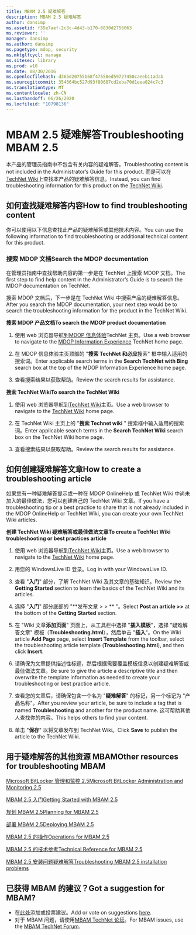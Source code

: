 ```yaml
---
title: MBAM 2.5 疑难解答
description: MBAM 2.5 疑难解答
author: dansimp
ms.assetid: f35e7aef-2c3c-4d43-b170-6830d2756063
ms.reviewer: ''
manager: dansimp
ms.author: dansimp
ms.pagetype: mdop, security
ms.mktglfcycl: manage
ms.sitesec: library
ms.prod: w10
ms.date: 08/30/2016
ms.openlocfilehash: d365d20755b68f47558ed59727458caeeb11adab
ms.sourcegitcommit: 354664bc527d93f80687cd2eba70d1eea024c7c3
ms.translationtype: MT
ms.contentlocale: zh-CN
ms.lasthandoff: 06/26/2020
ms.locfileid: "10798136"
---
```

# <span data-ttu-id="11810-103">MBAM 2.5 疑难解答</span><span class="sxs-lookup"><span data-stu-id="11810-103">Troubleshooting MBAM 2.5</span></span>


<span data-ttu-id="11810-104">本产品的管理员指南中不包含有关内容的疑难解答。</span><span class="sxs-lookup"><span data-stu-id="11810-104">Troubleshooting content is not included in the Administrator’s Guide for this product.</span></span> <span data-ttu-id="11810-105">而是可以在[TechNet Wiki](https://go.microsoft.com/fwlink/p/?LinkId=224905)上查找本产品的疑难解答信息。</span><span class="sxs-lookup"><span data-stu-id="11810-105">Instead, you can find troubleshooting information for this product on the [TechNet Wiki](https://go.microsoft.com/fwlink/p/?LinkId=224905).</span></span>

## <span data-ttu-id="11810-106">如何查找疑难解答内容</span><span class="sxs-lookup"><span data-stu-id="11810-106">How to find troubleshooting content</span></span>


<span data-ttu-id="11810-107">你可以使用以下信息查找此产品的疑难解答或其他技术内容。</span><span class="sxs-lookup"><span data-stu-id="11810-107">You can use the following information to find troubleshooting or additional technical content for this product.</span></span>

### <span data-ttu-id="11810-108">搜索 MDOP 文档</span><span class="sxs-lookup"><span data-stu-id="11810-108">Search the MDOP documentation</span></span>

<span data-ttu-id="11810-109">在管理员指南中查找帮助内容的第一步是在 TechNet 上搜索 MDOP 文档。</span><span class="sxs-lookup"><span data-stu-id="11810-109">The first step to find help content in the Administrator’s Guide is to search the MDOP documentation on TechNet.</span></span>

<span data-ttu-id="11810-110">搜索 MDOP 文档后，下一步是在 TechNet Wiki 中搜索产品的疑难解答信息。</span><span class="sxs-lookup"><span data-stu-id="11810-110">After you search the MDOP documentation, your next step would be to search the troubleshooting information for the product in the TechNet Wiki.</span></span>

**<span data-ttu-id="11810-111">搜索 MDOP 产品文档</span><span class="sxs-lookup"><span data-stu-id="11810-111">To search the MDOP product documentation</span></span>**

1.  <span data-ttu-id="11810-112">使用 web 浏览器导航到[MDOP 信息体验](https://go.microsoft.com/fwlink/?LinkId=236032)TechNet 主页。</span><span class="sxs-lookup"><span data-stu-id="11810-112">Use a web browser to navigate to the [MDOP Information Experience](https://go.microsoft.com/fwlink/?LinkId=236032) TechNet home page.</span></span>

2.  <span data-ttu-id="11810-113">在 MDOP 信息体验主页顶部的 "**搜索 TechNet 和必应**搜索" 框中输入适用的搜索词。</span><span class="sxs-lookup"><span data-stu-id="11810-113">Enter applicable search terms in the **Search TechNet with Bing** search box at the top of the MDOP Information Experience home page.</span></span>

3.  <span data-ttu-id="11810-114">查看搜索结果以获取帮助。</span><span class="sxs-lookup"><span data-stu-id="11810-114">Review the search results for assistance.</span></span>

**<span data-ttu-id="11810-115">搜索 TechNet Wiki</span><span class="sxs-lookup"><span data-stu-id="11810-115">To search the TechNet Wiki</span></span>**

1.  <span data-ttu-id="11810-116">使用 web 浏览器导航到[TechNet Wiki](https://go.microsoft.com/fwlink/p/?LinkId=224905)主页。</span><span class="sxs-lookup"><span data-stu-id="11810-116">Use a web browser to navigate to the [TechNet Wiki](https://go.microsoft.com/fwlink/p/?LinkId=224905) home page.</span></span>

2.  <span data-ttu-id="11810-117">在 TechNet Wiki 主页上的 "**搜索 Technet wiki** " 搜索框中输入适用的搜索词。</span><span class="sxs-lookup"><span data-stu-id="11810-117">Enter applicable search terms in the **Search TechNet Wiki** search box on the TechNet Wiki home page.</span></span>

3.  <span data-ttu-id="11810-118">查看搜索结果以获取帮助。</span><span class="sxs-lookup"><span data-stu-id="11810-118">Review the search results for assistance.</span></span>

## <span data-ttu-id="11810-119">如何创建疑难解答文章</span><span class="sxs-lookup"><span data-stu-id="11810-119">How to create a troubleshooting article</span></span>


<span data-ttu-id="11810-120">如果您有一种疑难解答提示或一种在 MDOP OnlineHelp 或 TechNet Wiki 中尚未加入的最佳做法，您可以创建自己的 TechNet Wiki 文章。</span><span class="sxs-lookup"><span data-stu-id="11810-120">If you have a troubleshooting tip or a best practice to share that is not already included in the MDOP OnlineHelp or TechNet Wiki, you can create your own TechNet Wiki articles.</span></span>

**<span data-ttu-id="11810-121">创建 TechNet Wiki 疑难解答或最佳做法文章</span><span class="sxs-lookup"><span data-stu-id="11810-121">To create a TechNet Wiki troubleshooting or best practices article</span></span>**

1.  <span data-ttu-id="11810-122">使用 web 浏览器导航到[TechNet Wiki](https://go.microsoft.com/fwlink/p/?LinkId=224905)主页。</span><span class="sxs-lookup"><span data-stu-id="11810-122">Use a web browser to navigate to the [TechNet Wiki](https://go.microsoft.com/fwlink/p/?LinkId=224905) home page.</span></span>

2.  <span data-ttu-id="11810-123">用您的 WindowsLive ID 登录。</span><span class="sxs-lookup"><span data-stu-id="11810-123">Log in with your WindowsLive ID.</span></span>

3.  <span data-ttu-id="11810-124">查看 "**入门**" 部分，了解 TechNet Wiki 及其文章的基础知识。</span><span class="sxs-lookup"><span data-stu-id="11810-124">Review the **Getting Started** section to learn the basics of the TechNet Wiki and its articles.</span></span>

4.  <span data-ttu-id="11810-125">选择 "**入门**" 部分底部的 "\*\*发布文章 &gt; &gt; \*\* "。</span><span class="sxs-lookup"><span data-stu-id="11810-125">Select **Post an article &gt;&gt;** at the bottom of the **Getting Started** section.</span></span>

5.  <span data-ttu-id="11810-126">在 "Wiki 文章**添加页面**" 页面上，从工具栏中选择 "**插入模板**"，选择 "疑难解答文章" 模板（**Troubleshooting.html**），然后单击 "**插入**"。</span><span class="sxs-lookup"><span data-stu-id="11810-126">On the Wiki article **Add Page** page, select **Insert Template** from the toolbar, select the troubleshooting article template (**Troubleshooting.html**), and then click **Insert**.</span></span>

6.  <span data-ttu-id="11810-127">请确保为文章提供描述性标题，然后根据需要覆盖模板信息以创建疑难解答或最佳做法文章。</span><span class="sxs-lookup"><span data-stu-id="11810-127">Be sure to give the article a descriptive title and then overwrite the template information as needed to create your troubleshooting or best practice article.</span></span>

7.  <span data-ttu-id="11810-128">查看您的文章后，请确保包含一个名为 "**疑难解答**" 的标记，另一个标记为 "产品名称"。</span><span class="sxs-lookup"><span data-stu-id="11810-128">After you review your article, be sure to include a tag that is named **Troubleshooting** and another for the product name.</span></span> <span data-ttu-id="11810-129">这可帮助其他人查找你的内容。</span><span class="sxs-lookup"><span data-stu-id="11810-129">This helps others to find your content.</span></span>

8.  <span data-ttu-id="11810-130">单击 "**保存**" 以将文章发布到 TechNet Wiki。</span><span class="sxs-lookup"><span data-stu-id="11810-130">Click **Save** to publish the article to the TechNet Wiki.</span></span>

## <span data-ttu-id="11810-131">用于疑难解答的其他资源 MBAM</span><span class="sxs-lookup"><span data-stu-id="11810-131">Other resources for troubleshooting MBAM</span></span>


[<span data-ttu-id="11810-132">Microsoft BitLocker 管理和监控 2.5</span><span class="sxs-lookup"><span data-stu-id="11810-132">Microsoft BitLocker Administration and Monitoring 2.5</span></span>](index.md)

[<span data-ttu-id="11810-133">MBAM 2.5 入门</span><span class="sxs-lookup"><span data-stu-id="11810-133">Getting Started with MBAM 2.5</span></span>](getting-started-with-mbam-25.md)

[<span data-ttu-id="11810-134">规划 MBAM 2.5</span><span class="sxs-lookup"><span data-stu-id="11810-134">Planning for MBAM 2.5</span></span>](planning-for-mbam-25.md)

[<span data-ttu-id="11810-135">部署 MBAM 2.5</span><span class="sxs-lookup"><span data-stu-id="11810-135">Deploying MBAM 2.5</span></span>](deploying-mbam-25.md)

[<span data-ttu-id="11810-136">MBAM 2.5 的操作</span><span class="sxs-lookup"><span data-stu-id="11810-136">Operations for MBAM 2.5</span></span>](operations-for-mbam-25.md)

[<span data-ttu-id="11810-137">MBAM 2.5 的技术参考</span><span class="sxs-lookup"><span data-stu-id="11810-137">Technical Reference for MBAM 2.5</span></span>](technical-reference-for-mbam-25.md)

[<span data-ttu-id="11810-138">MBAM 2.5 安装问题疑难解答</span><span class="sxs-lookup"><span data-stu-id="11810-138">Troubleshooting MBAM 2.5 installation problems</span></span>](https://support.microsoft.com/kb/3049652)

## <span data-ttu-id="11810-139">已获得 MBAM 的建议？</span><span class="sxs-lookup"><span data-stu-id="11810-139">Got a suggestion for MBAM?</span></span>
- <span data-ttu-id="11810-140">在[此处](http://mbam.uservoice.com/forums/268571-microsoft-bitlocker-administration-and-monitoring)添加或投票建议。</span><span class="sxs-lookup"><span data-stu-id="11810-140">Add or vote on suggestions [here](http://mbam.uservoice.com/forums/268571-microsoft-bitlocker-administration-and-monitoring).</span></span> 
- <span data-ttu-id="11810-141">对于 MBAM 问题，请使用[MBAM TechNet 论坛](https://social.technet.microsoft.com/Forums/home?forum=mdopmbam)。</span><span class="sxs-lookup"><span data-stu-id="11810-141">For MBAM issues, use the [MBAM TechNet Forum](https://social.technet.microsoft.com/Forums/home?forum=mdopmbam).</span></span>

 

 






